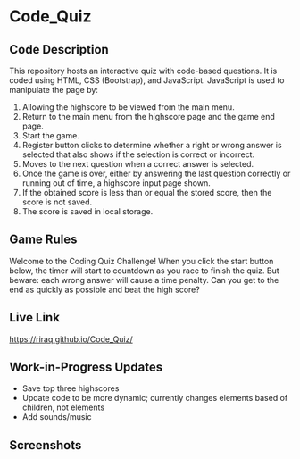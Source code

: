 # Code_Quiz
## Code Description
This repository hosts an interactive quiz with code-based questions. It is coded using HTML, CSS (Bootstrap), and JavaScript. JavaScript is used to manipulate the page by:
1. Allowing the highscore to be viewed from the main menu.
2. Return to the main menu from the highscore page and the game end page.
3. Start the game.
4. Register button clicks to determine whether a right or wrong answer is selected that also shows if the selection is correct or incorrect.
5. Moves to the next question when a correct answer is selected.
6. Once the game is over, either by answering the last question correctly or running out of time, a highscore input page shown.
7. If the obtained score is less than or equal the stored score, then the score is not saved.
8. The score is saved in local storage.

## Game Rules
Welcome to the Coding Quiz Challenge! When you click the start button below, the timer will start to countdown as you race to finish the quiz. But beware: each wrong answer will cause a time penalty. Can you get to the end as quickly as possible and beat the high score?

## Live Link
https://riraq.github.io/Code_Quiz/

## Work-in-Progress Updates
- Save top three highscores
- Update code to be more dynamic; currently changes elements based of children, not elements
- Add sounds/music

## Screenshots